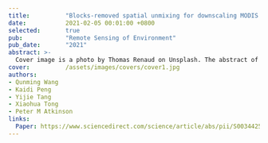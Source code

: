 ```yaml
---
title:          "Blocks-removed spatial unmixing for downscaling MODIS images"
date:           2021-02-05 00:01:00 +0800
selected:       true
pub:            "Remote Sensing of Environment"
pub_date:       "2021"
abstract: >-
  Cover image is a photo by Thomas Renaud on Unsplash. The abstract of the publication is meant to be a TLDR (very brief summary with 1~2 sentences) of your paper.
cover:          /assets/images/covers/cover1.jpg
authors:
- Qunming Wang
- Kaidi Peng
- Yijie Tang
- Xiaohua Tong
- Peter M Atkinson
links:
  Paper: https://www.sciencedirect.com/science/article/abs/pii/S0034425721000432
---
```

